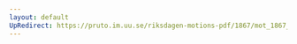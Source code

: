 ```yaml
---
layout: default
UpRedirect: https://pruto.im.uu.se/riksdagen-motions-pdf/1867/mot_1867__fk__25.pdf
---
```

